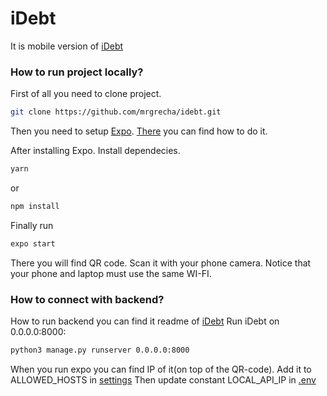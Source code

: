 # iDebt
It is mobile version of [iDebt](https://github.com/alexanderSvito/idebt-finance)

### How to run project locally? ###

First of all you need to clone project.
```sh
git clone https://github.com/mrgrecha/idebt.git
```
Then you need to setup [Expo](https://expo.io/). [There](https://expo.io/learn) you can find how to do it.

After installing Expo. Install dependecies.
```sh
yarn
```
or
```sh
npm install
```
Finally run
```sh
expo start
```
There you will find QR code. Scan it with your phone camera. Notice that your phone and laptop must use the same WI-FI.

### How to connect with backend? ###
How to run backend you can find it readme of [iDebt](https://github.com/alexanderSvito/idebt-finance)
Run iDebt on 0.0.0.0:8000:
```sh
python3 manage.py runserver 0.0.0.0:8000
```
When you run expo you can find IP of it(on top of the QR-code). Add it to ALLOWED_HOSTS in [settings](https://github.com/alexanderSvito/idebt-finance/blob/master/idebt/settings.py)
Then update constant LOCAL_API_IP in [.env](https://github.com/mrgrecha/idebt/blob/master/.env)
